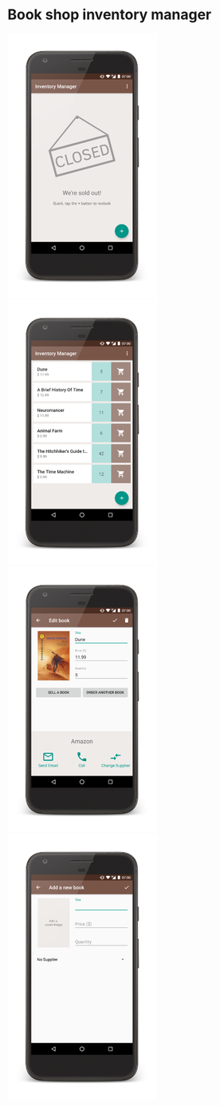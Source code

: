 # Book shop inventory manager

![Empty inventory](img/book-1.png)
![Inventory full](img/book-2.png)
<br>
![Edit mode](img/book-3.png)
![Insert mode](img/book-4.png)